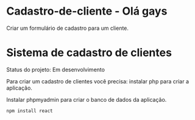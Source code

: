# Cadastro-de-cliente - Olá gays
Criar um formulário de cadastro para um cliente.

<h1> Sistema de cadastro de clientes</h1>

Status do projeto: Em desenvolvimento

Para criar um cadastro de clientes você
precisa: instalar php para criar a aplicação.

Instalar phpmyadmin para criar o banco de
dados da aplicação.

```
npm install react
```
